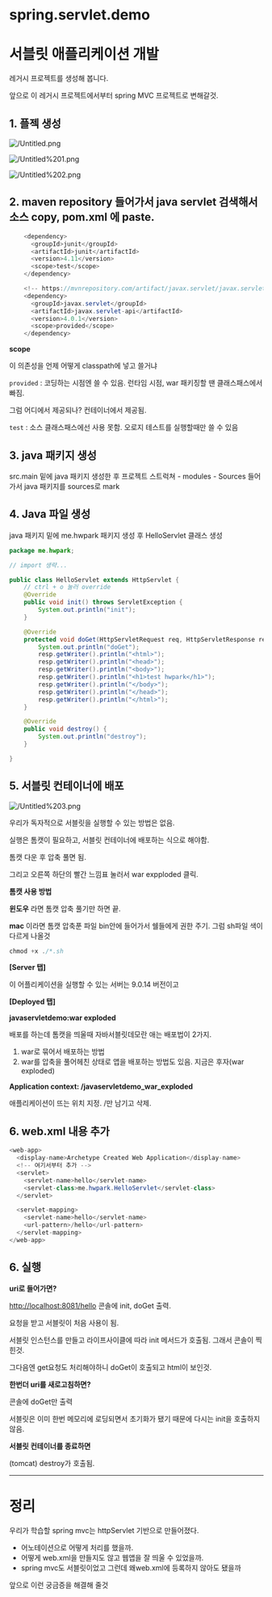 # spring.servlet.demo

# 서블릿 애플리케이션 개발

레거시 프로젝트를 생성해 봅니다.

앞으로 이 레거시 프로젝트에서부터 spring MVC 프로젝트로 변해갈것.

## 1. **플젝 생성**

![/Untitled.png](images/Untitled.png)

![/Untitled%201.png](images/Untitled%201.png)

![/Untitled%202.png](images/Untitled%202.png)

## 2. maven repository 들어가서 java servlet 검색해서 소스 copy, pom.xml 에 paste.

```java
    <dependency>
      <groupId>junit</groupId>
      <artifactId>junit</artifactId>
      <version>4.11</version>
      <scope>test</scope>
    </dependency>

    <!-- https://mvnrepository.com/artifact/javax.servlet/javax.servlet-api -->
    <dependency>
      <groupId>javax.servlet</groupId>
      <artifactId>javax.servlet-api</artifactId>
      <version>4.0.1</version>
      <scope>provided</scope>      
    </dependency>

```

**scope**

이 의존성을 언제 어떻게 classpath에 넣고 쓸거냐

`provided` : 코딩하는 시점엔 쓸 수 있음. 런타임 시점, war 패키징할 땐 클래스패스에서 빠짐.

그럼 어디에서 제공되나? 컨테이너에서 제공됨.

`test` : 소스 클래스패스에선 사용 못함. 오로지 테스트를 실행할때만 쓸 수 있음

## 3. java 패키지 생성

src.main 밑에 java 패키지 생성한 후 프로젝트 스트럭쳐 - modules - Sources 들어가서 java 패키지를 sources로 mark

## 4. Java 파일 생성

java 패키지 밑에 me.hwpark 패키지 생성 후 HelloServlet 클래스 생성

```java
package me.hwpark;

// import 생략...

public class HelloServlet extends HttpServlet {
    // ctrl + o 눌러 override
    @Override
    public void init() throws ServletException {
        System.out.println("init");
    }

    @Override
    protected void doGet(HttpServletRequest req, HttpServletResponse resp) throws ServletException, IOException {
        System.out.println("doGet");
        resp.getWriter().println("<html>");
        resp.getWriter().println("<head>");
        resp.getWriter().println("<body>");
        resp.getWriter().println("<h1>test hwpark</h1>");
        resp.getWriter().println("</body>");
        resp.getWriter().println("</head>");
        resp.getWriter().println("</html>");
    }

    @Override
    public void destroy() {
        System.out.println("destroy");
    }

}
```

## 5. 서블릿 컨테이너에 배포

![/Untitled%203.png](images/Untitled%203.png)

우리가 독자적으로 서블릿을 실행할 수 있는 방법은 없음. 

실행은 톰캣이 필요하고, 서블릿 컨테이너에 배포하는 식으로 해야함. 

톰캣 다운 후 압축 풀면 됨.

그리고 오른쪽 하단의 빨간 느낌표 눌러서 war expploded 클릭.

**톰캣 사용 방법**

**윈도우** 라면 톰캣 압축 풀기만 하면 끝.

**mac** 이라면 톰캣 압축푼 파일 bin안에 들어가서 쉘들에게 권한 주기. 그럼 sh파일 색이 다르게 나올것

```java
chmod +x ./*.sh
```

**[Server 탭]**

이 어플리케이션을 실행할 수 있는 서버는 9.0.14 버전이고

**[Deployed 탭]**

**javaservletdemo:war exploded**

배포를 하는데 톰캣을 띄울때 자바서블릿데모란 애는 배포법이 2가지.
1. war로 묶어서 배포하는 방법
2. war를 압축을 풀어헤친 상태로 앱을 배포하는 방법도 있음. 지금은 후자(war exploded)

**Application context: /javaservletdemo_war_exploded**

애플리케이션이 뜨는 위치 지정. /만 남기고 삭제.

## 6. web.xml 내용 추가

```java
<web-app>
  <display-name>Archetype Created Web Application</display-name>
  <!-- 여기서부터 추가 -->
  <servlet>
    <servlet-name>hello</servlet-name>
    <servlet-class>me.hwpark.HelloServlet</servlet-class>
  </servlet>

  <servlet-mapping>
    <servlet-name>hello</servlet-name>
    <url-pattern>/hello</url-pattern>
  </servlet-mapping>
</web-app>
```

## 6. 실행

**uri로 들어가면?**

[http://localhost:8081/hello](http://localhost:8081/hello)
콘솔에 init, doGet 출력.

요청을 받고 서블릿이 처음 사용이 됨. 

서블릿 인스턴스를 만들고 라이프사이클에 따라 init 메서드가 호출됨. 그래서 콘솔이 찍힌것.

그다음엔 get요청도 처리해야하니 doGet이 호출되고 html이 보인것.

**한번더 uri를 새로고침하면?**

콘솔에 doGet만 출력

서블릿은 이미 한번 메모리에 로딩되면서 초기화가 됐기 때문에 다시는 init을 호출하지 않음.

**서블릿 컨테이너를 종료하면**

(tomcat) destroy가 호출됨.

---

# 정리

우리가 학습할 spring mvc는 httpServlet 기반으로 만들어졌다.

- 어노테이션으로 어떻게 처리를 했을까.
- 어떻게 web.xml을 만들지도 않고 웹앱을 잘 띄울 수 있었을까.
- spring mvc도 서블릿이었고 그런데 왜web.xml에 등록하지 않아도 됐을까

앞으로 이런 궁금증을 해결해 줄것
